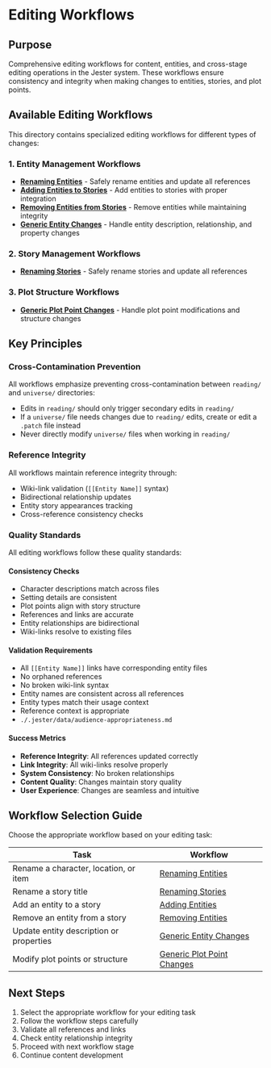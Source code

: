 # Editing Workflows

## Purpose

Comprehensive editing workflows for content, entities, and cross-stage editing operations in the Jester system. These workflows ensure consistency and integrity when making changes to entities, stories, and plot points.

## Available Editing Workflows

This directory contains specialized editing workflows for different types of changes:

### 1. Entity Management Workflows

- **[Renaming Entities](rename-entity.md)** - Safely rename entities and update all references
- **[Adding Entities to Stories](add-entity.md)** - Add entities to stories with proper integration
- **[Removing Entities from Stories](remove-entity.md)** - Remove entities while maintaining integrity
- **[Generic Entity Changes](entity-change.md)** - Handle entity description, relationship, and property changes

### 2. Story Management Workflows

- **[Renaming Stories](rename-story.md)** - Safely rename stories and update all references

### 3. Plot Structure Workflows

- **[Generic Plot Point Changes](plotpoint-change.md)** - Handle plot point modifications and structure changes

## Key Principles

### Cross-Contamination Prevention

All workflows emphasize preventing cross-contamination between `reading/` and `universe/` directories:

- Edits in `reading/` should only trigger secondary edits in `reading/`
- If a `universe/` file needs changes due to `reading/` edits, create or edit a `.patch` file instead
- Never directly modify `universe/` files when working in `reading/`

### Reference Integrity

All workflows maintain reference integrity through:

- Wiki-link validation (`[[Entity Name]]` syntax)
- Bidirectional relationship updates
- Entity story appearances tracking
- Cross-reference consistency checks

### Quality Standards

All editing workflows follow these quality standards:

#### Consistency Checks

- Character descriptions match across files
- Setting details are consistent
- Plot points align with story structure
- References and links are accurate
- Entity relationships are bidirectional
- Wiki-links resolve to existing files

#### Validation Requirements

- All `[[Entity Name]]` links have corresponding entity files
- No orphaned references
- No broken wiki-link syntax
- Entity names are consistent across all references
- Entity types match their usage context
- Reference context is appropriate
- `./.jester/data/audience-appropriateness.md`

#### Success Metrics

- **Reference Integrity**: All references updated correctly
- **Link Integrity**: All wiki-links resolve properly
- **System Consistency**: No broken relationships
- **Content Quality**: Changes maintain story quality
- **User Experience**: Changes are seamless and intuitive

## Workflow Selection Guide

Choose the appropriate workflow based on your editing task:

| Task | Workflow |
|------|----------|
| Rename a character, location, or item | [Renaming Entities](rename-entity.md) |
| Rename a story title | [Renaming Stories](rename-story.md) |
| Add an entity to a story | [Adding Entities](add-entity.md) |
| Remove an entity from a story | [Removing Entities](remove-entity.md) |
| Update entity description or properties | [Generic Entity Changes](entity-change.md) |
| Modify plot points or structure | [Generic Plot Point Changes](plotpoint-change.md) |

## Next Steps

1. Select the appropriate workflow for your editing task
2. Follow the workflow steps carefully
3. Validate all references and links
4. Check entity relationship integrity
5. Proceed with next workflow stage
6. Continue content development
